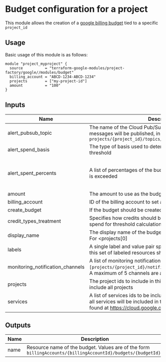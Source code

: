 # Budget configuration for a project

This module allows the creation of a [google billing budget](https://www.terraform.io/docs/providers/google/r/billing_budget.html) tied to a specific `project_id`

## Usage

Basic usage of this module is as follows:

```hcl
module "project_myproject" {
  source          = "terraform-google-modules/project-factory/google//modules/budget"
  billing_account = "ABCD-1234-ABCD-1234"
  projects        = ["my-project-id"]
  amount          = "100"
}
```

<!-- BEGINNING OF PRE-COMMIT-TERRAFORM DOCS HOOK -->
## Inputs

| Name | Description | Type | Default | Required |
|------|-------------|------|---------|:--------:|
| alert\_pubsub\_topic | The name of the Cloud Pub/Sub topic where budget related messages will be published, in the form of `projects/{project_id}/topics/{topic_id}` | `string` | `null` | no |
| alert\_spend\_basis | The type of basis used to determine if spend has passed the threshold | `string` | `"CURRENT_SPEND"` | no |
| alert\_spent\_percents | A list of percentages of the budget to alert on when threshold is exceeded | `list(number)` | <pre>[<br>  0.5,<br>  0.7,<br>  1<br>]</pre> | no |
| amount | The amount to use as the budget | `number` | n/a | yes |
| billing\_account | ID of the billing account to set a budget on | `string` | n/a | yes |
| create\_budget | If the budget should be created | `bool` | `true` | no |
| credit\_types\_treatment | Specifies how credits should be treated when determining spend for threshold calculations | `string` | `"INCLUDE_ALL_CREDITS"` | no |
| display\_name | The display name of the budget. If not set defaults to `Budget For <projects[0]|All Projects>` | `string` | `null` | no |
| labels | A single label and value pair specifying that usage from only this set of labeled resources should be included in the budget. | `map(string)` | `{}` | no |
| monitoring\_notification\_channels | A list of monitoring notification channels in the form `[projects/{project_id}/notificationChannels/{channel_id}]`. A maximum of 5 channels are allowed. | `list(string)` | `[]` | no |
| projects | The project ids to include in this budget. If empty budget will include all projects | `list(string)` | n/a | yes |
| services | A list of services ids to be included in the budget. If omitted, all services will be included in the budget. Service ids can be found at https://cloud.google.com/skus/ | `list(string)` | `null` | no |

## Outputs

| Name | Description |
|------|-------------|
| name | Resource name of the budget. Values are of the form `billingAccounts/{billingAccountId}/budgets/{budgetId}.` |

<!-- END OF PRE-COMMIT-TERRAFORM DOCS HOOK -->
